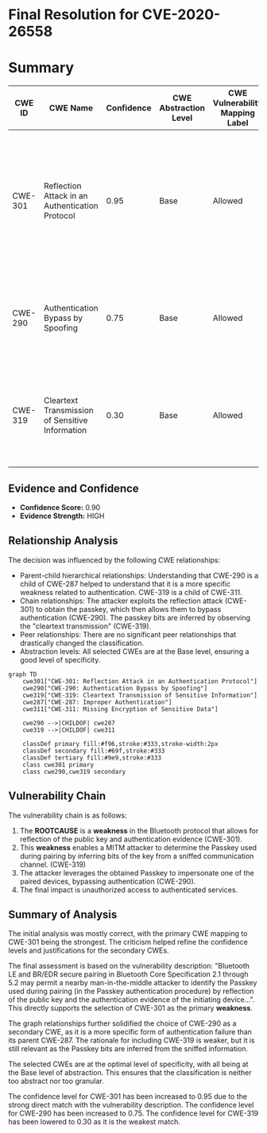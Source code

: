 # Final Resolution for CVE-2020-26558

# Summary
| CWE ID | CWE Name | Confidence | CWE Abstraction Level | CWE Vulnerability Mapping Label | CWE-Vulnerability Mapping Notes |
|---|---|---|---|---|---|
| CWE-301 | Reflection Attack in an Authentication Protocol | 0.95 | Base | Allowed | Primary CWE: The vulnerability involves reflection of the public key and authentication evidence, which allows a MITM attacker to identify the Passkey. |
| CWE-290 | Authentication Bypass by Spoofing | 0.75 | Base | Allowed | Secondary CWE: The vulnerability allows an attacker to impersonate one of the paired devices. |
| CWE-319 | Cleartext Transmission of Sensitive Information | 0.30 | Base | Allowed | Secondary CWE: Passkey information is transmitted without proper protection allowing sniffing. |

## Evidence and Confidence

*   **Confidence Score:** 0.90
*   **Evidence Strength:** HIGH

## Relationship Analysis
The decision was influenced by the following CWE relationships:
  - Parent-child hierarchical relationships: Understanding that CWE-290 is a child of CWE-287 helped to understand that it is a more specific weakness related to authentication. CWE-319 is a child of CWE-311.
  - Chain relationships: The attacker exploits the reflection attack (CWE-301) to obtain the passkey, which then allows them to bypass authentication (CWE-290). The passkey bits are inferred by observing the "cleartext transmission" (CWE-319).
  - Peer relationships: There are no significant peer relationships that drastically changed the classification.
  - Abstraction levels: All selected CWEs are at the Base level, ensuring a good level of specificity.

```mermaid
graph TD
    cwe301["CWE-301: Reflection Attack in an Authentication Protocol"]
    cwe290["CWE-290: Authentication Bypass by Spoofing"]
    cwe319["CWE-319: Cleartext Transmission of Sensitive Information"]
    cwe287["CWE-287: Improper Authentication"]
    cwe311["CWE-311: Missing Encryption of Sensitive Data"]
    
    cwe290 -->|CHILDOF| cwe287
    cwe319 -->|CHILDOF| cwe311
    
    classDef primary fill:#f96,stroke:#333,stroke-width:2px
    classDef secondary fill:#69f,stroke:#333
    classDef tertiary fill:#9e9,stroke:#333
    class cwe301 primary
    class cwe290,cwe319 secondary
```

## Vulnerability Chain
The vulnerability chain is as follows:
  1.  The **ROOTCAUSE** is a **weakness** in the Bluetooth protocol that allows for reflection of the public key and authentication evidence (CWE-301).
  2.  This **weakness** enables a MITM attacker to determine the Passkey used during pairing by inferring bits of the key from a sniffed communication channel. (CWE-319)
  3.  The attacker leverages the obtained Passkey to impersonate one of the paired devices, bypassing authentication (CWE-290).
  4.  The final impact is unauthorized access to authenticated services.

## Summary of Analysis
The initial analysis was mostly correct, with the primary CWE mapping to CWE-301 being the strongest. The criticism helped refine the confidence levels and justifications for the secondary CWEs.

The final assessment is based on the vulnerability description: "Bluetooth LE and BR/EDR secure pairing in Bluetooth Core Specification 2.1 through 5.2 may permit a nearby man-in-the-middle attacker to identify the Passkey used during pairing (in the Passkey authentication procedure) by reflection of the public key and the authentication evidence of the initiating device...". This directly supports the selection of CWE-301 as the primary **weakness**.

The graph relationships further solidified the choice of CWE-290 as a secondary CWE, as it is a more specific form of authentication failure than its parent CWE-287. The rationale for including CWE-319 is weaker, but it is still relevant as the Passkey bits are inferred from the sniffed information.

The selected CWEs are at the optimal level of specificity, with all being at the Base level of abstraction. This ensures that the classification is neither too abstract nor too granular.

The confidence level for CWE-301 has been increased to 0.95 due to the strong direct match with the vulnerability description. The confidence level for CWE-290 has been increased to 0.75. The confidence level for CWE-319 has been lowered to 0.30 as it is the weakest match.